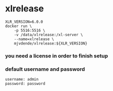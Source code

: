 # xlrelease

```
XLR_VERSION=6.0.0
docker run \
    -p 5516:5516 \
    -v /data/xlrelease:/xl-server \
    --name=xlrelease \
    mjvdende/xlrelease:${XLR_VERSION}
```

### you need a license in order to finish setup


### default username and password
    username: admin
    password: password
